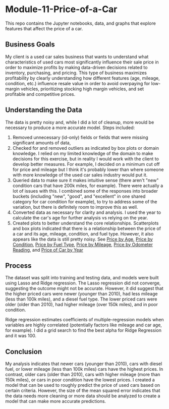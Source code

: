 # Module-11-Price-of-a-Car
This repo contains the Jupyter notebooks, data, and graphs that explore features that affect the price of a car.

## Business Goals ##
My client is a used car sales business that wants to understand what characteristics of used cars most significantly influence their sale price in order to maximize profits by making data-driven decisions related to inventory, purchasing, and pricing. This type of business maximizes profitability by clearly understanding how different features (age, mileage, condition, etc.) influence resale value in order to avoid overpaying for low-margin vehicles, prioritizing stocking high margin vehicles, and set profitable and competitive prices.

## Understanding the Data ##
The data is pretty noisy and, while I did a lot of cleanup, more would be necessary to produce a more accurate model. Steps included:

1) Removed unnecessary (id-only) fields or fields that were missing significant amounts of data,
2) Checked for and removed outliers as indicated by box plots or domain knowledge. I relied on my limited knowledge of the domain to make decisions for this exercise, but in reality I would work with the client to develop better measures. For example, I decided on a minimum cut off for price and mileage but I think it's probably lower than where someone with more knowledge of the used car sales industry would put it.
3) Queried data to make sure it makes intuitive sense (there aren't "new" condition cars that have 200k miles, for example). There were actually a lot of issues with this. I combined some of the responses into broader buckets (including "new", "good", and "excellent" in one shared category for car condition for example), to try to address some of the variation, but there is definitely room to improve this as well.
4) Converted data as necessary for clarity and analysis. I used the year to calculate the car's age for further analysis vs relying on the year.
5) Created plots to better understand the core relationships. Scatterplots and box plots indicated that there is a relationship between the price of a car and its age, mileage, condition, and fuel type. However, it also appears like the data is still pretty noisy. See 
[Price by Age](https://github.com/KelseyLMay/Module-11-Price-of-a-Car/blob/main/plots/Price_by_Age.png), [Price by Condition](https://github.com/KelseyLMay/Module-11-Price-of-a-Car/blob/main/plots/Price_by_Condition.png), [Price by Fuel Type](https://github.com/KelseyLMay/Module-11-Price-of-a-Car/blob/main/plots/Price_by_Fuel_Type.png), [Price by Mileage](https://github.com/KelseyLMay/Module-11-Price-of-a-Car/blob/main/plots/Price_by_Mileage.png), [Price by Odometer Reading](https://github.com/KelseyLMay/Module-11-Price-of-a-Car/blob/main/plots/Price_by_Odometer_Reading.png), and [Price of Car by Year](https://github.com/KelseyLMay/Module-11-Price-of-a-Car/blob/main/plots/Price_of_Car_by_year.png)

## Process ##
The dataset was split into training and testing data, and models were built using Lasso and Ridge regression. The Lasso regression did not converge, suggesting the outcome might not be accurate. However, it did suggest that the higher priced cars were newer (younger than 2010), had less mileage (less than 100k miles), and a diesel fuel type. The lower priced cars were older (older than 2010), had higher mileage (over 150k miles), and in poor condition. 

Ridge regression estimates coefficients of multiple-regression models when variables are highly correlated (potentially factors like mileage and car age, for example). I did a grid search to find the best alpha for Ridge Regression and it was 100.

## Conclusion ##
My analysis indicates that newer cars (younger than 2010), cars with diesel fuel, or lower mileage (less than 100k miles) cars have the highest prices. In contrast, older cars (older than 2010), cars with higher mileage (more than 150k miles), or cars in poor condition have the lowest prices. I created a model that can be used to roughly predict the price of used cars based on certain criteria. However, the size of the mean squared error indicates that the data needs more cleaning or more data should be analyzed to create a model that can make more accurate predictions.